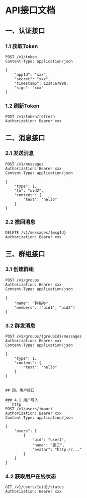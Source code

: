 # API接口文档

## 一、认证接口

### 1.1 获取Token
```http
POST /v1/token
Content-Type: application/json

{
    "appId": "xxx",
    "secret": "xxx",
    "timestamp": 1234567890,
    "sign": "xxx"
}
```

### 1.2 刷新Token
```http
POST /v1/token/refresh
Authorization: Bearer xxx
```

## 二、消息接口

### 2.1 发送消息
```http
POST /v1/messages
Authorization: Bearer xxx
Content-Type: application/json

{
    "type": 1,
    "to": "uid2",
    "content": {
        "text": "hello"
    }
}
```

### 2.2 撤回消息
```http
DELETE /v1/messages/{msgId}
Authorization: Bearer xxx
```

## 三、群组接口

### 3.1 创建群组
```http
POST /v1/groups
Authorization: Bearer xxx
Content-Type: application/json

{
    "name": "群名称",
    "members": ["uid1", "uid2"]
}
```

### 3.2 群发消息
```http
POST /v1/groups/{groupId}/messages
Authorization: Bearer xxx
Content-Type: application/json

{
    "type": 1,
    "content": {
        "text": "hello"
    }
}
```
```

## 四、用户接口

### 4.1 用户导入
```http
POST /v1/users/import
Authorization: Bearer xxx
Content-Type: application/json

{
    "users": [
        {
            "uid": "user1",
            "name": "张三",
            "avatar": "http://..."
        }
    ]
}
```

### 4.2 获取用户在线状态
```http
GET /v1/users/{uid}/status
Authorization: Bearer xxx
``` 